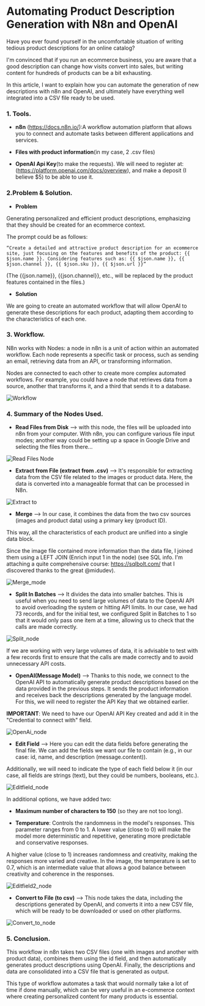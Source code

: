 # Automating Product Description Generation with N8n and OpenAI

Have you ever found yourself in the uncomfortable situation of writing tedious product descriptions for an online catalog?

I'm convinced that if you run an ecommerce business, you are aware that a good description can change how visits convert into sales, but writing content for hundreds of products can be a bit exhausting.

In this article, I want to explain how you can automate the generation of new descriptions with n8n and OpenAI, and ultimately have everything well integrated into a CSV file ready to be used.

### 1. Tools.

- **n8n** (https://docs.n8n.io/):A workflow automation platform that allows you to connect and automate tasks between different applications and services.

- **Files with product information**(in my case, 2 .csv files)

- **OpenAI Api Key**(to make the requests). We will need to register at: (https://platform.openai.com/docs/overview), and make a deposit (I believe $5) to be able to use it.

### 2.Problem & Solution.

- **Problem**

Generating personalized and efficient product descriptions, emphasizing that they should be created for an ecommerce context.

The prompt could be as follows:

```
“Create a detailed and attractive product description for an ecommerce site, just focusing on the features and benefits of the product: {{ $json.name }}. Considering features such as: {{ $json.name }}, {{ $json.channel }}, {{ $json.sku }}, {{ $json.url }}”

```

(The {{json.name}}, {{json.channel}}, etc., will be replaced by the product features contained in the files.)

- **Solution**

We are going to create an automated workflow that will allow OpenAI to generate these descriptions for each product, adapting them according to the characteristics of each one.

### 3. Workflow.

N8n works with Nodes: a node in n8n is a unit of action within an automated workflow. Each node represents a specific task or process, such as sending an email, retrieving data from an API, or transforming information.

Nodes are connected to each other to create more complex automated workflows. For example, you could have a node that retrieves data from a source, another that transforms it, and a third that sends it to a database.

![Workflow](src/workflow.png)

### 4. Summary of the Nodes Used.

- **Read Files from Disk** —> with this node, the files will be uploaded into n8n from your computer. With n8n, you can configure various file input modes; another way could be setting up a space in Google Drive and selecting the files from there...

![Read Files Node](src/read_files_node.png)

- **Extract from File (extract from .csv)** --> It's responsible for extracting data from the CSV file related to the images or product data. Here, the data is converted into a manageable format that can be processed in N8n.

![Extract to](src/extract_from_node.png)

- **Merge** --> In our case, it combines the data from the two csv sources (images and product data) using a primary key (product ID).

This way, all the characteristics of each product are unified into a single data block.

Since the image file contained more information than the data file, I joined them using a LEFT JOIN (Enrich input 1 in the node) (see SQL info. I'm attaching a quite comprehensive course: https://sqlbolt.com/ that I discovered thanks to the great @midudev).

![Merge_mode](src/merge_node.png)

- **Split In Batches** --> It divides the data into smaller batches. This is useful when you need to send large volumes of data to the OpenAI API to avoid overloading the system or hitting API limits. In our case, we had 73 records, and for the initial test, we configured Split in Batches to 1 so that it would only pass one item at a time, allowing us to check that the calls are made correctly.

![Split_node](src/split_node.png)

If we are working with very large volumes of data, it is advisable to test with a few records first to ensure that the calls are made correctly and to avoid unnecessary API costs.

- **OpenAI(Message Model)** --> Thanks to this node, we connect to the OpenAI API to automatically generate product descriptions based on the data provided in the previous steps. It sends the product information and receives back the descriptions generated by the language model. For this, we will need to register the API Key that we obtained earlier.

**IMPORTANT**: We need to have our OpenAI API Key created and add it in the "Credential to connect with" field.

![OpenAi_node](src/openai_node.png)

- **Edit Field** --> Here you can edit the data fields before generating the final file. We can add the fields we want our file to contain (e.g., in our case: id, name, and description (message.content)).

Additionally, we will need to indicate the type of each field below it (in our case, all fields are strings (text), but they could be numbers, booleans, etc.).

![Editfield_node](src/edit_field_node.png)

In additional options, we have added two:

- **Maximum number of characters to 150** (so they are not too long).

- **Temperature**: Controls the randomness in the model's responses. This parameter ranges from 0 to 1. A lower value (close to 0) will make the model more deterministic and repetitive, generating more predictable and conservative responses.

A higher value (close to 1) increases randomness and creativity, making the responses more varied and creative. In the image, the temperature is set to 0.7, which is an intermediate value that allows a good balance between creativity and coherence in the responses.

![Editfield2_node](src/edit_field2_node.png)

- **Convert to File (to csv)** --> This node takes the data, including the descriptions generated by OpenAI, and converts it into a new CSV file, which will be ready to be downloaded or used on other platforms.

![Convert_to_node](src/covert_to_node.png)

### 5. Conclusion.

This workflow in n8n takes two CSV files (one with images and another with product data), combines them using the id field, and then automatically generates product descriptions using OpenAI. Finally, the descriptions and data are consolidated into a CSV file that is generated as output.

This type of workflow automates a task that would normally take a lot of time if done manually, which can be very useful in an e-commerce context where creating personalized content for many products is essential.
